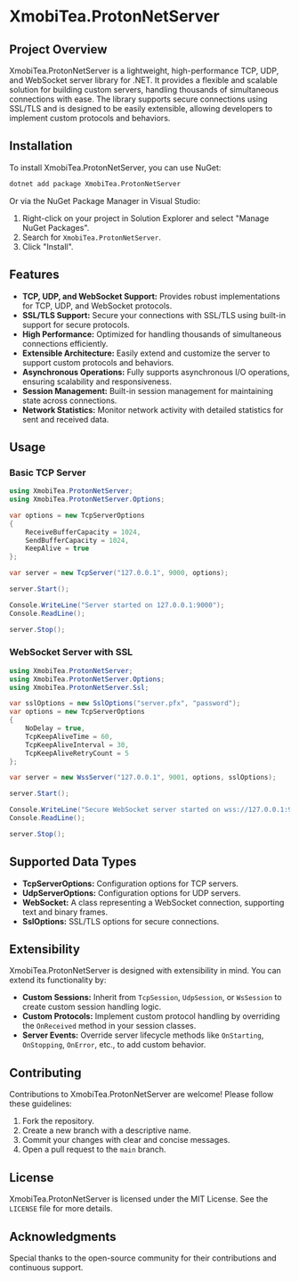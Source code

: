 
# XmobiTea.ProtonNetServer

## Project Overview
XmobiTea.ProtonNetServer is a lightweight, high-performance TCP, UDP, and WebSocket server library for .NET. It provides a flexible and scalable solution for building custom servers, handling thousands of simultaneous connections with ease. The library supports secure connections using SSL/TLS and is designed to be easily extensible, allowing developers to implement custom protocols and behaviors.

## Installation

To install XmobiTea.ProtonNetServer, you can use NuGet:

```bash
dotnet add package XmobiTea.ProtonNetServer
```

Or via the NuGet Package Manager in Visual Studio:

1. Right-click on your project in Solution Explorer and select "Manage NuGet Packages".
2. Search for `XmobiTea.ProtonNetServer`.
3. Click "Install".

## Features

- **TCP, UDP, and WebSocket Support:** Provides robust implementations for TCP, UDP, and WebSocket protocols.
- **SSL/TLS Support:** Secure your connections with SSL/TLS using built-in support for secure protocols.
- **High Performance:** Optimized for handling thousands of simultaneous connections efficiently.
- **Extensible Architecture:** Easily extend and customize the server to support custom protocols and behaviors.
- **Asynchronous Operations:** Fully supports asynchronous I/O operations, ensuring scalability and responsiveness.
- **Session Management:** Built-in session management for maintaining state across connections.
- **Network Statistics:** Monitor network activity with detailed statistics for sent and received data.

## Usage

### Basic TCP Server

```csharp
using XmobiTea.ProtonNetServer;
using XmobiTea.ProtonNetServer.Options;

var options = new TcpServerOptions
{
    ReceiveBufferCapacity = 1024,
    SendBufferCapacity = 1024,
    KeepAlive = true
};

var server = new TcpServer("127.0.0.1", 9000, options);

server.Start();

Console.WriteLine("Server started on 127.0.0.1:9000");
Console.ReadLine();

server.Stop();
```

### WebSocket Server with SSL

```csharp
using XmobiTea.ProtonNetServer;
using XmobiTea.ProtonNetServer.Options;
using XmobiTea.ProtonNetServer.Ssl;

var sslOptions = new SslOptions("server.pfx", "password");
var options = new TcpServerOptions
{
    NoDelay = true,
    TcpKeepAliveTime = 60,
    TcpKeepAliveInterval = 30,
    TcpKeepAliveRetryCount = 5
};

var server = new WssServer("127.0.0.1", 9001, options, sslOptions);

server.Start();

Console.WriteLine("Secure WebSocket server started on wss://127.0.0.1:9001");
Console.ReadLine();

server.Stop();
```

## Supported Data Types

- **TcpServerOptions:** Configuration options for TCP servers.
- **UdpServerOptions:** Configuration options for UDP servers.
- **WebSocket:** A class representing a WebSocket connection, supporting text and binary frames.
- **SslOptions:** SSL/TLS options for secure connections.

## Extensibility

XmobiTea.ProtonNetServer is designed with extensibility in mind. You can extend its functionality by:

- **Custom Sessions:** Inherit from `TcpSession`, `UdpSession`, or `WsSession` to create custom session handling logic.
- **Custom Protocols:** Implement custom protocol handling by overriding the `OnReceived` method in your session classes.
- **Server Events:** Override server lifecycle methods like `OnStarting`, `OnStopping`, `OnError`, etc., to add custom behavior.

## Contributing

Contributions to XmobiTea.ProtonNetServer are welcome! Please follow these guidelines:

1. Fork the repository.
2. Create a new branch with a descriptive name.
3. Commit your changes with clear and concise messages.
4. Open a pull request to the `main` branch.

## License

XmobiTea.ProtonNetServer is licensed under the MIT License. See the `LICENSE` file for more details.

## Acknowledgments

Special thanks to the open-source community for their contributions and continuous support.
